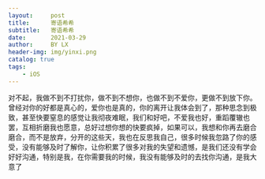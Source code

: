 ```yaml
---
layout:     post
title:      寄语希希
subtitle:   寄语希希
date:       2021-03-29
author:     BY LX
header-img: img/yinxi.png
catalog: true
tags:
    - iOS
---
```


对不起，我做不到不打扰你，做不到不想你，也做不到不爱你，更做不到放下你。曾经对你的好都是真心的，爱你也是真的，你的离开让我体会到了，那种思念到极致，甚至快要窒息的感觉让我彻夜难眠，我们和好吧，不爱我也好，重蹈覆辙也罢，互相折磨我也愿意，总好过想你想的快要疯掉，如果可以，我想和你再去磨合磨合，而不是放弃，分开的这些天，我也在反思我自己，很多时候我忽路了你的感受，没有能够及时了解你，让你积累了很多对我的失望和遗憾，是我们还没有学会好好沟通，特别是我，在你需要我的时候，我没有能够及时的去找你沟通，是我大意了